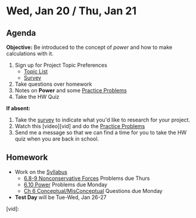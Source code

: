 Wed, Jan 20 / Thu, Jan 21
==================

Agenda
---------
**Objective:** Be introduced to the concept of *power* and how to make calculations with it.

1. Sign up for Project Topic Preferences  
	- [Topic List][topics]  
	- [Survey][survey]
2. Take questions over homework
3. Notes on **Power** and some [Practice Problems][prob]
4. Take the HW Quiz

**If absent:**
 1.  Take the [survey] to indicate what you'd like to research for your project.
 2. Watch this [video][vid] and do the [Practice Problems][prob]
 3. Send me a message so that we can find a time for you to take the HW quiz when you are back in school.

Homework 
-------------
- Work on the [Syllabus]
	- [6.8-9 Nonconservative Forces][noncons] Problems due Thurs
	- [6.10 Power][pow] Problems due Monday
	- [Ch 6 Conceptual/MisConceptual][concept] Questions due Monday
- **Test Day** will be Tue-Wed, Jan 26-27

[syllabus]: https://avon.schoology.com/course/2624603229/materials?f=369853538
[noncons]: https://avon.schoology.com/assignment/4517095990/
[pow]: https://avon.schoology.com/assignment/4517101312/
[concept]: https://avon.schoology.com/assignment/4517122812/
[prob]: https://avon.schoology.com/page/4579805711
[topics]: https://avoncsc-my.sharepoint.com/:x:/g/personal/zjrohrbach_avon-schools_org/EQcK-LpYgaBNldVSN8gEERwB444aftk4zoaeYRWqFjUKMw?e=PlvklW  
[survey]: https://forms.office.com/Pages/ResponsePage.aspx?id=9YcqnGcb7063-xKe-q_S5pd24EvFSS5JkX50PAfM2aZUOE5JN1lDRTNWSDhUOEpCM1RSNTRHMk1YNC4u
[vid]:
<!--stackedit_data:
eyJoaXN0b3J5IjpbLTE4NTk3MjYwNzcsNzE1NTY2MDgxLDIxMz
gwMTI1MTgsLTIxNDYzNzA4MTBdfQ==
-->